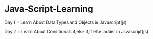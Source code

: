 # Java-Script-Learning

Day 1 = Learn About Data Types and Objects in Javascript(js)

Day 2 = Learn About Conditionals if,else if,if else ladder in Javascript(js)
